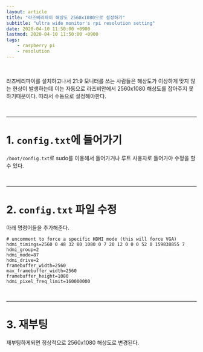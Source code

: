 ```yaml
---
layout: article
title: "라즈베리파이 해상도 2560x1080으로 설정하기"
subtitle: "ultra wide monitor's rpi resolution setting"
date: 2020-04-10 11:50:00 +0900
lastmod: 2020-04-10 11:50:00 +0900
tags: 
    - raspberry pi
    - resolution
---
```


<br>

라즈베리파이를 설치하고나서 21:9 모니터를 쓰는 사람들은 해상도가 이상하게 맞지 않는 현상이 발생하는데 이는 자동으로 라즈비안에서 2560x1080 해상도를 잡아주지 못하기때문이다. 따라서 수동으로 설정해야한다.

<br>

---

# 1. `config.txt`에 들어가기

`/boot/config.txt`로 sudo를 이용해서 들어가거나 루트 사용자로 들어가야 수정을 할수 있다.

<br>

---

# 2. `config.txt` 파일 수정

아래 명령어들을 추가해준다.

```
# uncomment to force a specific HDMI mode (this will force VGA)
hdmi_timings=2560 0 48 32 80 1080 0 7 20 12 0 0 0 52 0 159838855 7
hdmi_group=2
hdmi_mode=87
hdmi_drive=2
framebuffer_width=2560
max_framebuffer_width=2560
framebuffer_height=1080
hdmi_pixel_freq_limit=160000000
```

<br>

---

# 3. 재부팅

재부팅하게되면 정상적으로 2560x1080 해상도로 변경된다.

<br><br><br><br>